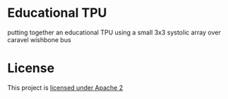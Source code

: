 # Educational TPU

putting together an educational TPU using a small 3x3 systolic array over caravel wishbone bus 

# License

This project is [licensed under Apache 2](LICENSE)
